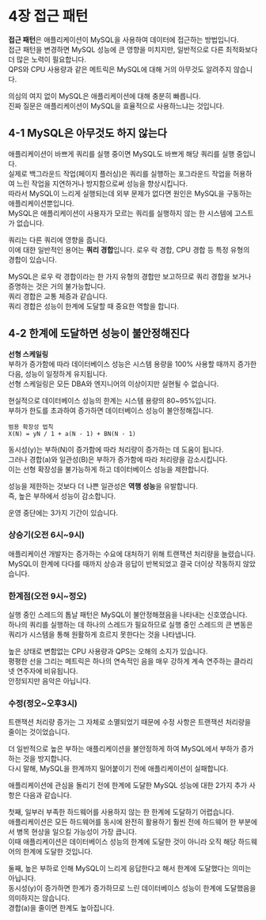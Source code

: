 # 4장 접근 패턴

**접근 패턴**은 애플리케이션이 MySQL을 사용하여 데이터에 접근하는 방법입니다.  
접근 패턴을 변경하면 MySQL 성능에 큰 영향을 미치지만, 일반적으로 다른 최적화보다 더 많은 노력이 필요합니다.  
QPS와 CPU 사용량과 같은 메트릭은 MySQL에 대해 거의 아무것도 알려주지 않습니다.  

의심의 여지 없이 MySQL은 애플리케이션에 대해 충분히 빠릅니다.  
진짜 질문은 애플리케이션이 MySQL을 효율적으로 사용하느냐는 것입니다.  


## 4-1 MySQL은 아무것도 하지 않는다

애플리케이션이 바쁘게 쿼리를 실행 중이면 MySQL도 바쁘게 해당 쿼리를 실행 중입니다.  
실제로 백그라운드 작업(페이지 플러싱)은 쿼리를 실행하는 포그라운드 작업을 허용하여 느린 작업을 지연하거나 방지함으로써 성능을 향상시킵니다.  
따라서 MySQL이 느리게 실행되는데 외부 문제가 없다면 원인은 MySQL을 구동하는 애플리케이션뿐입니다.  
MySQL은 애플리케이션이 사용자가 모르는 쿼리를 실행하지 않는 한 시스템에 고스트가 없습니다.  

쿼리는 다른 쿼리에 영향을 줍니다.  
이에 대한 일반적인 용어는 **쿼리 경합**입니다.
로우 락 경합, CPU 경합 등 특정 유형의 경합이 있습니다.  

MySQL은 로우 락 경합이라는 한 가지 유형의 경합만 보고하므로 쿼리 경합을 보거나 증명하는 것은 거의 불가능합니다.  
쿼리 경합은 교통 체증과 같습니다.  
쿼리 경합은 성능이 한계에 도달할 때 중요한 역할을 합니다.  


## 4-2 한계에 도달하면 성능이 불안정해진다

**선형 스케일링**  
부하가 증가함에 따라 데이터베이스 성능은 시스템 용량을 100% 사용할 때까지 증가한 다음, 성능이 일정하게 유지됩니다.  
선형 스케일링은 모든 DBA와 엔지니어의 이상이지만 실현될 수 없습니다.  

현실적으로 데이터베이스 성능의 한계는 시스템 용량의 80~95%입니다.  
부하가 한도를 초과하여 증가하면 데이터베이스 성능이 불안정해집니다.  

```
범용 확장성 법칙
X(N) = yN / 1 + a(N - 1) + BN(N - 1)
```

동시성(y)는 부하(N)이 증가함에 따라 처리량이 증가하는 데 도움이 됩니다.  
그러나 경합(a)와 일관성(B)은 부하가 증가함에 따라 처리량을 감소시킵니다.  
이는 선형 확장성을 불가능하게 하고 데이터베이스 성능을 제한합니다.  

성능을 제한하는 것보다 더 나쁜 일관성은 **역행 성능**을 유발합니다.  
즉, 높은 부하에서 성능이 감소합니다.  

운영 중단에는 3가지 기간이 있습니다.  

### 상승기(오전 6시~9시)

애플리케이션 개발자는 증가하는 수요에 대처하기 위해 트랜잭션 처리량을 늘렸습니다.  
MySQL이 한계에 다다를 때까지 상승과 응답이 반복되었고 결국 더이상 작동하지 않았습니다.  

### 한계점(오전 9시~정오)

실행 중인 스레드의 톱날 패턴은 MySQL이 불안정해졌음을 나타내는 신호였습니다.  
하나의 쿼리를 실행하는 데 하나의 스레드가 필요하므로 실행 중인 스레드의 큰 변동은 쿼리가 시스템을 통해 원활하게 흐르지 못한다는 것을 나타냅니다.  

높은 상태로 변함없는 CPU 사용량과 QPS는 오해의 소지가 있습니다.  
평평한 선을 그리는 메트릭은 하나의 연속적인 음을 매우 강하게 계속 연주하는 클라리넷 연주자에 비유됩니다.  
안정되지만 음악은 아닙니다.  

### 수정(정오~오후3시)

트랜잭션 처리량 증가는 그 자체로 소멸되었기 때문에 수정 사항은 트랜잭션 처리량을 줄이는 것이었습니다.  

더 일반적으로 높은 부하는 애플리케이션을 불안정하게 하여 MySQL에서 부하가 증가하는 것을 방지합니다.  
다시 말해, MySQL을 한계까지 밀어붙이기 전에 애플리케이션이 실패합니다.  

애플리케이션에 관심을 돌리기 전에 한계에 도달한 MySQL 성능에 대한 2가지 추가 사항은 다음과 같습니다.  

첫째, 일부러 부족한 하드웨어를 사용하지 않는 한 한계에 도달하기 어렵습니다.  
애플리케이션은 모든 하드웨어를 동시에 완전히 활용하기 훨씬 전에 하드웨어 한 부분에서 병목 현상을 일으킬 가능성이 가장 큽니다.  
이때 애플리케이션은 데이터베이스 성능의 한계에 도달한 것이 아니라 오직 해당 하드웨어의 한계에 도달한 것입니다.  

둘째, 높은 부하로 인해 MySQL이 느리게 응답한다고 해서 한계에 도달했다는 의미는 아닙니다.  
동시성(y)이 증가하면 한계가 증가하므로 느린 데이터베이스 성능이 한계에 도달했음을 의미하지는 않습니다.  
경합(a)을 줄이면 한계도 높아집니다.  





